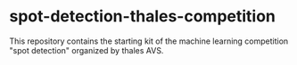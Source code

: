 # spot-detection-thales-competition
This repository contains the starting kit of the machine learning competition "spot detection" organized by thales AVS. 

